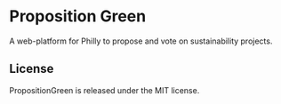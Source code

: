 # Proposition Green

A web-platform for Philly to propose and vote on sustainability projects.

## License

PropositionGreen is released under the MIT license.